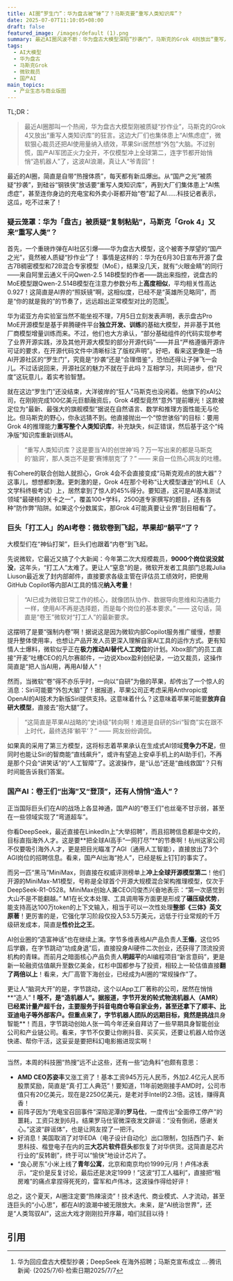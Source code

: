 ```yaml
---
title: AI圈“罗生门”：华为盘古被“锤”了？马斯克要“重写人类知识库”？
date: 2025-07-07T11:10:05+08:00
draft: false
featured_image: /images/default (1).png
summary: 最近AI圈风波不断：华为盘古大模型深陷“抄袭门”，马斯克的Grok 4则放出“重写人类知识库”的狂言。大厂们集体“AI焦虑”：微软狠心裁员并要求员工AI工具使用量达标，苹果Siri甚至可能放弃自研转投第三方。与此同时，国产AI军团强势崛起，MiniMax模型冲进全球前二，字节跳动也正悄悄布局具身智能机器人领域，整个科技圈都在上演一出好戏。
tags: 
  - AI大模型
  - 华为盘古
  - 马斯克Grok
  - 微软裁员
  - 国产AI
main_topics: 
  - 产业生态与商业版图
---
```


TL;DR：
>最近AI圈那叫一个热闹，华为盘古大模型刚被质疑“抄作业”，马斯克的Grok 4又放出“重写人类知识库”的狂言。这边大厂们也集体患上“AI焦虑症”，微软狠心裁员还把AI使用量纳入绩效，苹果Siri居然想“外包”大脑。不过别慌，国产AI军团正火力全开，不仅模型冲上全球第二，连字节都开始悄悄“造机器人”了，这波AI浪潮，真让人“爷青回”！

最近的AI圈，简直是自带“热搜体质”，每天都有新瓜爆出。从“国产之光”被质疑“抄袭”，到硅谷“钢铁侠”放话要“重写人类知识库”，再到大厂们集体患上“AI焦虑症”，甚至连你身边的充电宝和外卖小哥都开始“卷”起了AI……科技记者表示，这瓜，吃不过来了！

### 疑云笼罩：华为「盘古」被质疑“复制粘贴”，马斯克「Grok 4」又来“重写人类”？

首先，一个重磅炸弹在AI社区引爆——华为盘古大模型，这个被寄予厚望的“国产之光”，竟然被人质疑“抄作业”了！
事情是这样的：华为在6月30日宣布开源了盘古7B稠密模型和72B混合专家模型（MoE），结果没几天，就有“火眼金睛”的同行——来自阿里云通义千问Qwen-2.5 14B模型的作者——跳出来指控，说盘古的MoE模型跟Qwen-2.514B模型在注意力参数分布上**高度相似**，平均相关性高达0.927！这简直是AI界的“照妖镜”啊，这相似度，已经不是“英雄所见略同”，而是“你的就是我的”的节奏了，远远超出正常模型对比的范围[^1]。

华为诺亚方舟实验室当然不能坐视不理，7月5日立刻发表声明，表示盘古Pro MoE开源模型是基于昇腾硬件平台**独立开发、训练**的基础大模型，并非基于其他厂商模型增量训练而来。不过，他们也大方承认，“部分基础组件的代码实现参考了业界开源实践，涉及其他开源大模型的部分开源代码”——并且“严格遵循开源许可证的要求，在开源代码文件中清晰标注了版权声明”。好吧，看来这更像是一场AI开源社区的“罗生门”，究竟是“抄袭”还是“合理借鉴”，恐怕还得让子弹飞一会儿。不过话说回来，开源社区的魅力不就在于此吗？互相学习，共同进步，但“尺度”这玩意儿，着实考验智慧。

就在这边“罗生门”还没结束，大洋彼岸的“狂人”马斯克也没闲着。他旗下的xAI公司，在刚刚完成100亿美元巨额融资后，Grok 4模型竟然“意外”提前曝光！这款被定位为“最新、最强大的旗舰模型”据说在自然语言、数学和推理方面性能无与伦比。但马斯克的野心，你永远猜不到。他直接抛出一个“惊世骇俗”的目标：要用Grok 4的推理能力**重写整个人类知识库**，补充缺失，纠正错误，然后基于这个“纯净版”知识库重新训练AI。

<blockquote>“重写人类知识库？这是要当‘AI的创世神’吗？万一写出来的都是马斯克的‘脑洞’，那人类岂不是要‘赛博朋克’了？” —— 来自一位热心网友的吐槽。</blockquote>

有Cohere的联合创始人就担心，Grok 4会不会直接变成“马斯克观点的放大器”？这事儿，想想都刺激。更刺激的是，Grok 4在那个号称“让大模型谦逊”的HLE（人文学科终极考试）上，居然拿到了惊人的45%得分。要知道，这可是AI基准测试领域“最硬核的关卡之一”，覆盖100+学科，2500道专家撰写的题目，还有各种“防作弊”陷阱。如果这个分数属实，那Grok 4可能真要让业界“刮目相看”了。

### 巨头「打工人」的AI考卷：微软卷到飞起，苹果却“躺平”了？

大模型们在“神仙打架”，巨头们也跟着“内卷”到飞起。

先说微软，它最近又搞了个大新闻：今年第二次大规模裁员，**9000个岗位说没就没**，这年头，“打工人”太难了。更让人“窒息”的是，微软开发者工具部门总裁Julia Liuson最近发了封内部邮件，直接要求各级主管在评估员工绩效时，把使用GitHub Copilot等内部AI工具的情况**纳入考量**！

<blockquote>“AI已成为微软日常工作的核心，就像团队协作、数据导向思维和沟通能力一样，使用AI不再是选择题，而是每个岗位的基本要求。” —— 这句话，简直是“卷王”微软对“打工人”的最新要求。</blockquote>

这摆明了是要“强制内卷”啊！据说这是因为微软内部Copilot服务推广缓慢，想要提升整体使用率，也想让产品开发人员更深入理解自家AI工具的运作方式。更有知情人士爆料，微软似乎正在**极力推动AI替代人工岗位**的计划。Xbox部门的员工直接“开麦”吐槽CEO的凡尔赛邮件，一边说Xbox盈利创纪录，一边又裁员，这操作简直是“把人当AI用，再用AI替人”！

然而，当微软“卷”得不亦乐乎时，一向以“自研”为傲的苹果，却传出了一个惊人的消息：Siri可能要“外包大脑”了！据报道，苹果公司正考虑采用Anthropic或OpenAI的AI技术为新版Siri提供支持。这意味着什么？这意味着苹果可能要**放弃自研大模型**，直接去“抱大腿”了。

<blockquote>“这简直是苹果AI战略的“史诗级”转向啊！难道是自研的Siri“智商”实在跟不上时代，最终选择‘躺平’？” —— 网友纷纷调侃。</blockquote>

如果真的采用了第三方模型，这将标志着苹果承认在生成式AI领域**竞争力不足**，但同时也能让Siri的智商能“直线飙升”，或许有望追上安卓手机上的AI助手们，不再是那个只会“讲笑话”的“人工智障”了。这波操作，是“认怂”还是“曲线救国”？只有时间能告诉我们答案。

### 国产AI：卷王们“出海”又“登顶”，还有人悄悄“造人”？

正当国际巨头们在AI的战场上各显神通，国产AI的“卷王们”也丝毫不甘示弱，甚至在一些领域实现了“弯道超车”。

你看DeepSeek，最近直接在LinkedIn上“大举招聘”，而且招聘信息都是中文的，目标直指海外人才。这是要**把全球AI高手“一网打尽”**的节奏啊！杭州这家公司不仅要吸引海外人才，更是把目光瞄准了AGI（通用人工智能），直接放出了3个AGI岗位的招聘信息。看来，国产AI出海“抢人”，已经是板上钉钉的事实了。

而另一匹“黑马”MiniMax，则直接在权威评测榜单上**冲上全球开源模型第二**！他们开源的MiniMax-M1模型，号称是全球首个开源大规模混合架构推理模型，仅次于DeepSeek-R1-0528。MiniMax创始人兼CEO闫俊杰兴奋地表示：“第一次感觉到大山不是不能翻越。” M1在长文本处理、工具调用等方面更是形成了**碾压级优势**，能支持高达100万token的上下文输入，相当于可以一次性处理**整部《三体》英文原著**！更厉害的是，它强化学习阶段仅投入53.5万美元，远低于行业常规的千万级研发成本，简直是**性价比之王**。

AI创业圈的“造富神话”也在继续上演。字节多维表格AI产品负责人**王翛**，这位95后学霸，在字节跳动“功成身退”后，直接投身AI硬件二次创业，还获得了顶流投资机构的青睐。而前月之暗面核心产品负责人**明超平**的AI编程项目“新言意码”，更是新一轮融资估值飙升至数亿美金，红杉中国都参与了投资，相较上一轮估值直接**翻了两倍以上**！看来，大厂高管下海创业，已经成为AI圈的“常规操作”了。

更让人“脑洞大开”的是，字节跳动，这个以App工厂著称的公司，居然在悄悄**“造人”**！哦不，是“造机器人”。据报道，字节开发的轮式物流机器人（AMR）已经累计量产超千台，主要服务于抖音电商仓等自家业务，甚至还拿下了顺丰、比亚迪电子等外部客户。但重点来了，字节机器人团队的远期目标，竟然是挑战**具身智能**！而且，字节跳动创始人张一鸣今年还亲自拜访了一些早期具身智能创业公司和产业链公司。看来，字节不仅要让你刷抖音、买买买，还要让机器人给你送快递、帮你干活，这妥妥是要把科幻电影搬进现实啊！

---

当然，本周的科技圈“热搜”远不止这些，还有一些“边角料”也颇有意思：

*   **AMD CEO苏姿丰**又涨工资了！基本工资945万元人民币，外加2.4亿元人民币股票奖励，简直是“真·打工人典范”！要知道，11年前她刚接手AMD时，公司市值只有20亿美元，现在是2250亿美元，是老对手Intel的2.3倍。这钱，赚得真香！
*   前阵子因为“充电宝召回事件”深陷泥潭的**罗马仕**，一度传出“全面停工停产”的噩耗，工资只发到6月。结果罗马仕官微深夜发文辟谣：“没有倒闭，感谢关心。”这波“辟谣体”，也是让网友捏了一把汗。
*   好消息！美国取消了对华EDA（电子设计自动化）出口限制，包括西门子、新思科技、楷登电子在内的**三大芯片软件巨头**都恢复了对华供货。这简直是芯片行业的“反转剧”，终于可以“愉快”地设计芯片了。
*   “良心房东”小米上线了**青年公寓**，北京和南京均价1999元/月！卢伟冰表示，“定价是反复讨论，最后还是决定1999！”这波“打工人福利”，直接把“租房难”的痛点拿捏得死死的，雷军和卢伟冰，这波操作得给好评！

总之，这个夏天，AI圈注定要“热辣滚烫”！技术迭代、商业模式、人才流动，甚至连巨头的“小心思”，都在AI的浪潮中被无限放大。未来，是“AI统治世界”，还是“人类驾驭AI”，这出大戏才刚刚拉开序幕，咱们拭目以待！

## 引用
[^1]: 华为回应盘古大模型抄袭；DeepSeek 在海外招聘；马斯克宣布成立 ...·腾讯新闻· (2025/7/6)·检索日期2025/7/7
[^2]: 华为团队回应盘古开源AI模型抄袭争议：并非基于其他模型增量训练·钛媒体·AI科技组2025 (2025/7/4)·检索日期2025/7/7
[^3]: 每日AI简报- 野湃AI·野湃AI· (2025/7/6)·检索日期2025/7/7
